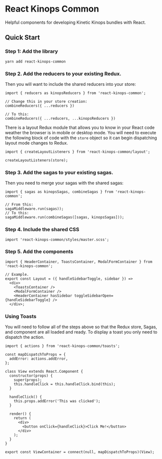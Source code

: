 # React Kinops Common

Helpful components for developing Kinetic Kinops bundles with React.

## Quick Start

### Step 1: Add the library

```
yarn add react-kinops-common
```

### Step 2. Add the reducers to your existing Redux.

Then you will want to include the shared reducers into your store:

```
import { reducers as kinopsReducers } from 'react-kinops-common';

// Change this in your store creation:
combineReducers({ ...reducers })

// To this:
combineReducers({ ...reducers, ...kinopsReducers })
```

There is a layout Redux module that allows you to know in your React code weather the browser is in mobile or desktop
mode. You will need to execute the following block of code with the `store` object so it can begin dispatching layout
mode changes to Redux.

```
import { createLayoutListeners } from 'react-kinops-common/layout';

createLayoutListeners(store);
```

### Step 3. Add the sagas to your existing sagas.

Then you need to merge your sagas with the shared sagas:

```
import { sagas as kinopsSagas, combineSagas } from 'react-kinops-common';

// From this:
sagaMiddleware.run(sagas));
// To this:
sagaMiddleware.run(combineSagas([sagas, kinopsSagas]));
```

### Step 4. Include the shared CSS

```
import 'react-kinops-common/styles/master.scss';
```

### Step 5. Add the components

```
import { HeaderContainer, ToastsContainer, ModalFormContainer } from 'react-kinops-common';

// Example.
export const Layout = ({ handleSidebarToggle, sidebar }) =>
  <div>
    <ToastsContainer />
    <ModalFormContainer />
    <HeaderContainer hasSidebar toggleSidebarOpen={handleSidebarToggle} />
  </div>;
```

### Using Toasts

You will need to follow all of the steps above so that the Redux store, Sagas, and component are
all loaded and ready. To display a toast you only need to dispatch the action.

```
import { actions } from 'react-kinops-common/toasts';

const mapDispatchToProps = {
  addError: actions.addError,
};

class View extends React.Component {
  constructor(props) {
    super(props);
    this.handleClick = this.handleClick.bind(this);
  }

  handleClick() {
    this.props.addError('This was clicked');
  }

  render() {
    return (
      <div>
        <button onClick={handleClick}>Click Me!</button>
      </div>
    );
  }
}

export const ViewContainer = connect(null, mapDispatchToProps)(View);
```
